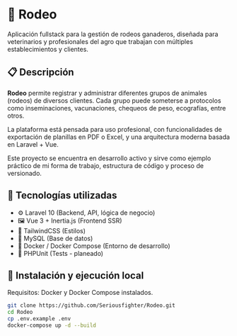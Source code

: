 # 🐄 Rodeo

Aplicación fullstack para la gestión de rodeos ganaderos, diseñada para veterinarios y profesionales del agro que trabajan con múltiples establecimientos y clientes.

## 📋 Descripción

**Rodeo** permite registrar y administrar diferentes grupos de animales (rodeos) de diversos clientes. Cada grupo puede someterse a protocolos como inseminaciones, vacunaciones, chequeos de peso, ecografías, entre otros.

La plataforma está pensada para uso profesional, con funcionalidades de exportación de planillas en PDF o Excel, y una arquitectura moderna basada en Laravel + Vue.

Este proyecto se encuentra en desarrollo activo y sirve como ejemplo práctico de mi forma de trabajo, estructura de código y proceso de versionado.

## 🚀 Tecnologías utilizadas

- ⚙️ Laravel 10 (Backend, API, lógica de negocio)
- 🖼️ Vue 3 + Inertia.js (Frontend SSR)
- 🎨 TailwindCSS (Estilos)
- 🐬 MySQL (Base de datos)
- 🐳 Docker / Docker Compose (Entorno de desarrollo)
- 🧪 PHPUnit (Tests - planeado)

## 🧰 Instalación y ejecución local

Requisitos: Docker y Docker Compose instalados.

```bash
git clone https://github.com/Seriousfighter/Rodeo.git
cd Rodeo
cp .env.example .env
docker-compose up -d --build
